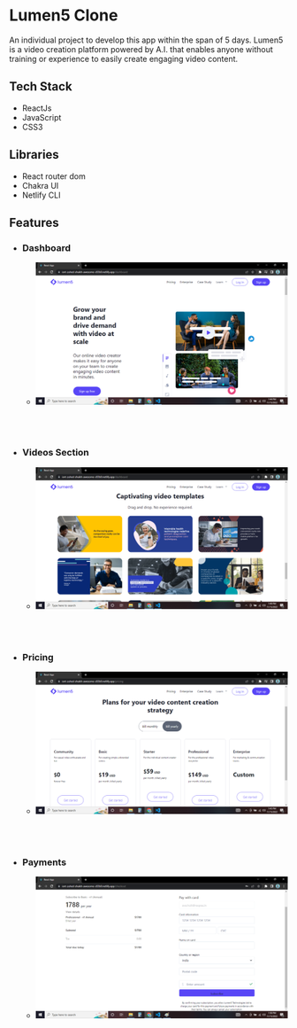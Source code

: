# Lumen5 Clone
An individual project to develop this app within the span of 5 days.
Lumen5 is a video creation platform powered by A.I. that enables anyone without training or experience to easily create engaging video content.

## Tech Stack
- ReactJs
- JavaScript
- CSS3

## Libraries
- React router dom
- Chakra UI
- Netlify CLI
    

## Features
- ### Dashboard
    - <img src="./public/media/dashboard.png" alt="" />
    
    <br />
    <br />
    <br />

- ### Videos Section
    - <img src="./public/media/videos.png" alt="" />

    <br />
    <br />
    <br />

- ### Pricing
    - <img src="./public/media/pricing.png" alt="" />

    <br />
    <br />
    <br />

- ### Payments
    - <img src="./public/media/payments.png" alt="" />

    <br />
    <br />
    <br />